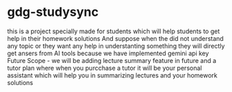 # gdg-studysync
this is a project specially made for students which will help students to get help in their homework solutions 
And suppose when the did not understand any topic or they want any help in understanting something they will directly get ansers from AI tools because we have implemented gemini api key 
Future Scope - we will be adding lecture summary feature in future and a tutor plan where when you purcchase a tutor it will be your personal assistant which will help you in summarizing lectures and your homework solutions 
